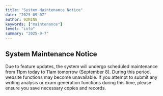 ```yaml
---
title: "System Maintenance Notice"
date: "2025-09-07"
author: 92MING
keywords: ["maintenance"]
level: "info"
summary: "2025-9-7"
---
```


## System Maintenance Notice
Due to feature updates, the system will undergo scheduled maintenance from 11pm today to 11am tomorrow (September 8). During this period, website functions may become unavailable.
If you attempt to submit any writing analysis or exam generation functions during this time, please ensure you save necessary copies and records.
